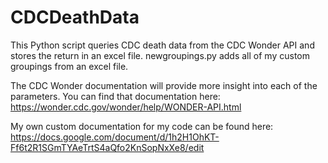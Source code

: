 # CDCDeathData
This Python script queries CDC death data from the CDC Wonder API and stores the return in an excel file. newgroupings.py adds all of my custom groupings from an excel file.

The CDC Wonder documentation will provide more insight into each of the parameters. You can find that documentation here: https://wonder.cdc.gov/wonder/help/WONDER-API.html

My own custom documentation for my code can be found here: https://docs.google.com/document/d/1h2H1OhKT-Ff6t2R1SGmTYAeTrtS4aQfo2KnSopNxXe8/edit

